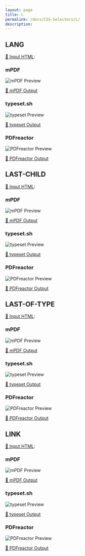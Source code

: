 ```yaml
---
layout: page
title: L
permalink: /docs/CSS-Selectors/L/
description: 
---
```




## LANG

[📄 Input HTML](/html/CSS%20Selectors/L/lang.html):

### mPDF
![mPDF Preview](mpdf__html_CSS_Selectors_L_lang.html.png) 

[📕 mPDF Output](mpdf__html_CSS_Selectors_L_lang.html.pdf)

### typeset.sh
![typeset Preview](typeset__html_CSS_Selectors_L_lang.html.png) 

[📕 typeset Output](typeset__html_CSS_Selectors_L_lang.html.pdf)

### PDFreactor
![PDFreactor Preview](pdfreactor__html_CSS_Selectors_L_lang.html.png) 

[📕 PDFreactor Output](pdfreactor__html_CSS_Selectors_L_lang.html.pdf)

## LAST-CHILD

[📄 Input HTML](/html/CSS%20Selectors/L/last-child.html):

### mPDF
![mPDF Preview](mpdf__html_CSS_Selectors_L_last-child.html.png) 

[📕 mPDF Output](mpdf__html_CSS_Selectors_L_last-child.html.pdf)

### typeset.sh
![typeset Preview](typeset__html_CSS_Selectors_L_last-child.html.png) 

[📕 typeset Output](typeset__html_CSS_Selectors_L_last-child.html.pdf)

### PDFreactor
![PDFreactor Preview](pdfreactor__html_CSS_Selectors_L_last-child.html.png) 

[📕 PDFreactor Output](pdfreactor__html_CSS_Selectors_L_last-child.html.pdf)

## LAST-OF-TYPE

[📄 Input HTML](/html/CSS%20Selectors/L/last-of-type.html):

### mPDF
![mPDF Preview](mpdf__html_CSS_Selectors_L_last-of-type.html.png) 

[📕 mPDF Output](mpdf__html_CSS_Selectors_L_last-of-type.html.pdf)

### typeset.sh
![typeset Preview](typeset__html_CSS_Selectors_L_last-of-type.html.png) 

[📕 typeset Output](typeset__html_CSS_Selectors_L_last-of-type.html.pdf)

### PDFreactor
![PDFreactor Preview](pdfreactor__html_CSS_Selectors_L_last-of-type.html.png) 

[📕 PDFreactor Output](pdfreactor__html_CSS_Selectors_L_last-of-type.html.pdf)

## LINK

[📄 Input HTML](/html/CSS%20Selectors/L/link.html):

### mPDF
![mPDF Preview](mpdf__html_CSS_Selectors_L_link.html.png) 

[📕 mPDF Output](mpdf__html_CSS_Selectors_L_link.html.pdf)

### typeset.sh
![typeset Preview](typeset__html_CSS_Selectors_L_link.html.png) 

[📕 typeset Output](typeset__html_CSS_Selectors_L_link.html.pdf)

### PDFreactor
![PDFreactor Preview](pdfreactor__html_CSS_Selectors_L_link.html.png) 

[📕 PDFreactor Output](pdfreactor__html_CSS_Selectors_L_link.html.pdf)


